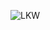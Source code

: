 ![LKW](https://user-images.githubusercontent.com/101864014/171152932-04b16714-9da2-4b49-89b8-4306cb2e3cfa.png)
